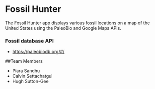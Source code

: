 # Fossil Hunter

The Fossil Hunter app displays various fossil locations on a map of the United States using the PaleoBio and Google Maps APIs.

### Fossil database API

*  https://paleobiodb.org/#/

##Team Members

*  Piara Sandhu
*  Calvin Settachatgul
*  Hugh Sutton-Gee
